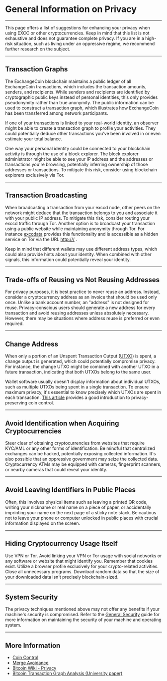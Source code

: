 # General Information on Privacy

---

This page offers a list of suggestions for enhancing your privacy when using EXCC or other cryptocurrencies. Keep in mind that this list is not exhaustive and does not guarantee complete privacy. 
If you are in a high-risk situation, such as living under an oppressive regime, we recommend further research on the subject.

---

## Transaction Graphs

The ExchangeCoin blockchain maintains a public ledger of all ExchangeCoin transactions, which includes the transaction amounts, senders, and recipients. While senders and recipients are identified by cryptographic public keys instead of personal identities, this only provides pseudonymity rather than true anonymity. The public information can be used to construct a transaction graph, which illustrates how ExchangeCoin has been transferred among network participants.

If one of your transactions is linked to your real-world identity, an observer might be able to create a transaction graph to profile your activities. They could potentially deduce other transactions you've been involved in or even estimate your total balance.

One way your personal identity could be connected to your blockchain activity is through the use of a block explorer. The block explorer administrator might be able to see your IP address and the addresses or transactions you're browsing, potentially inferring ownership of those addresses or transactions. To mitigate this risk, consider using blockchain explorers exclusively via Tor.

---

## Transaction Broadcasting

When broadcasting a transaction from your exccd node, other peers on the network might deduce that the transaction belongs to you and associate it with your public IP address. To mitigate this risk, consider routing your exccd traffic through Tor. Another option is to broadcast your transaction using a public website while maintaining anonymity through Tor. For instance [exccdata](https://github.com/EXCCoin/exccdata) provides this functionality and is accessible as a hidden service on Tor via the URL <http:///> <!-- TODO: update TOR url for exccdata -->.

Keep in mind that different wallets may use different address types, which could also provide hints about your identity. When combined with other signals, this information could potentially reveal your identity.

---

## Trade-offs of Reusing vs Not Reusing Addresses

For privacy purposes, it is best practice to never reuse an address. Instead, consider a cryptocurrency address as an invoice that should be used only once. Unlike a bank account number, an "address" is not designed for reuse. Privacy-conscious users should generate a new address for every transaction and avoid reusing addresses unless absolutely necessary.
However, there may be situations where address reuse is preferred or even required. 

---

## Change Address

When only a portion of an Unspent Transaction Output ([UTXO](../glossary.md#utxo)) is spent, a change output is generated, which could potentially compromise privacy. For instance, the change UTXO might be combined with another UTXO in a future transaction, indicating that both UTXOs belong to the same user.

Wallet software usually doesn't display information about individual UTXOs, such as multiple UTXOs being spent in a single transaction. To ensure maximum privacy, it's essential to know precisely which UTXOs are spent in each transaction. [This article](https://medium.com/@nopara73/coin-control-is-must-learn-if-you-care-about-your-privacy-in-bitcoin-33b9a5f224a2) provides a good introduction to privacy-preserving coin control.

---

## Avoid Identification when Acquiring Cryptocurrencies

Steer clear of obtaining cryptocurrencies from websites that require KYC/AML or any other forms of identification. Be mindful that centralized exchanges can be hacked, potentially exposing collected information. It's also possible that an oppressive government may seize the collected data. Cryptocurrency ATMs may be equipped with cameras, fingerprint scanners, or nearby cameras that could reveal your identity.

---

## Avoid Leaving Identifiers in Public Places

Often, this involves physical items such as leaving a printed QR code, writing your nickname or real name on a piece of paper, or accidentally imprinting your name on the next page of a sticky note stack. Be cautious not to leave your phone or computer unlocked in public places with crucial information displayed on the screen.

---

## Hiding Cryptocurrency Usage Itself

Use VPN or Tor.
Avoid linking your VPN or Tor usage with social networks or any software or website that might identify you.
Remember that cookies exist.
Utilize a browser profile exclusively for your crypto-related activities.
Close all unnecessary programs.
Download random data so that the size of your downloaded data isn't precisely blockchain-sized.

---

## System Security

The privacy techniques mentioned above may not offer any benefits if your machine's security is compromised. Refer to the [General Security](../advanced/general-security.md) guide for more information on maintaining the security of your machine and operating system.

---

## More Information

- [Coin Control](https://medium.com/@nopara73/coin-control-is-must-learn-if-you-care-about-your-privacy-in-bitcoin-33b9a5f224a2)  
- [Merge Avoidance](https://medium.com/@octskyward/merge-avoidance-7f95a386692f)  
- [Bitcoin Wiki - Privacy](https://en.bitcoin.it/wiki/Privacy#Bad_privacy_example_-_Exchange_front_running)  
- [Bitcoin Transaction Graph Analysis (University paper)](https://arxiv.org/abs/1502.01657)

